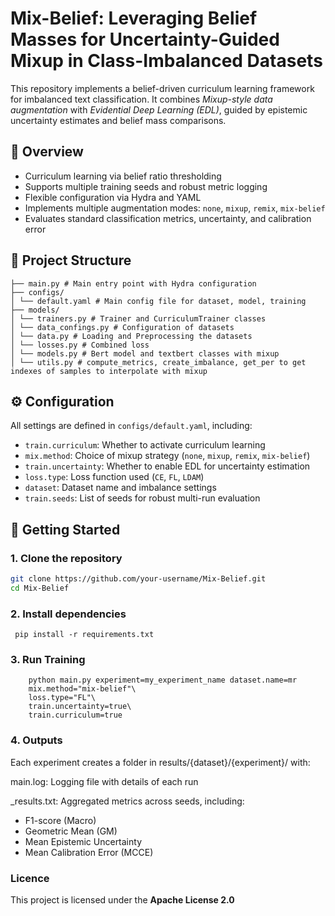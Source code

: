 # Mix-Belief: Leveraging Belief Masses for Uncertainty-Guided Mixup in Class-Imbalanced Datasets

This repository implements a belief-driven curriculum learning framework for imbalanced text classification. It combines *Mixup-style data augmentation* with *Evidential Deep Learning (EDL)*, guided by epistemic uncertainty estimates and belief mass comparisons.

## 📌 Overview

- Curriculum learning via belief ratio thresholding
- Supports multiple training seeds and robust metric logging
- Flexible configuration via Hydra and YAML
- Implements multiple augmentation modes: `none`, `mixup`, `remix`, `mix-belief`
- Evaluates standard classification metrics, uncertainty, and calibration error

## 🔧 Project Structure
```
├── main.py # Main entry point with Hydra configuration
├── configs/
│ └── default.yaml # Main config file for dataset, model, training
├── models/
│ └── trainers.py # Trainer and CurriculumTrainer classes
│ └── data_confings.py # Configuration of datasets
│ └── data.py # Loading and Preprocessing the datasets
│ └── losses.py # Combined loss
│ └── models.py # Bert model and textbert classes with mixup
│ └── utils.py # compute_metrics, create_imbalance, get_per to get indexes of samples to interpolate with mixup 
```

## ⚙️ Configuration

All settings are defined in `configs/default.yaml`, including:

- `train.curriculum`: Whether to activate curriculum learning
- `mix.method`: Choice of mixup strategy (`none`, `mixup`, `remix`, `mix-belief`)
- `train.uncertainty`: Whether to enable EDL for uncertainty estimation
- `loss.type`: Loss function used (`CE`, `FL`, `LDAM`)
- `dataset`: Dataset name and imbalance settings
- `train.seeds`: List of seeds for robust multi-run evaluation

## 🚀 Getting Started

### 1. Clone the repository

```bash
git clone https://github.com/your-username/Mix-Belief.git
cd Mix-Belief 
```

### 2.  Install dependencies
```
 pip install -r requirements.txt 
```

### 3.  Run Training

```
    python main.py experiment=my_experiment_name dataset.name=mr 
    mix.method="mix-belief"\
    loss.type="FL"\
    train.uncertainty=true\
    train.curriculum=true
```
### 4. Outputs 
Each experiment creates a folder in results/{dataset}/{experiment}/ with:

main.log: Logging file with details of each run

_results.txt: Aggregated metrics across seeds, including:

 - F1-score (Macro)
 - Geometric Mean (GM)
 - Mean Epistemic Uncertainty
 - Mean Calibration Error (MCCE)

### Licence
This project is licensed under the **Apache License 2.0**